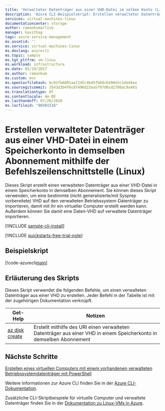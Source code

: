 ```yaml
---
title: 'Verwalteter Datenträger aus einer VHD-Datei im selben Konto (Linux): CLI-Beispiel'
description: 'Azure CLI-Beispielskript: Erstellen verwalteter Datenträger aus einer VHD-Datei in einem Speicherkonto in demselben Abonnement'
services: virtual-machines-linux
documentationcenter: storage
author: ramankumarlive
manager: kavithag
tags: azure-service-management
ms.assetid: ''
ms.service: virtual-machines-linux
ms.devlang: azurecli
ms.topic: sample
ms.tgt_pltfrm: vm-linux
ms.workload: infrastructure
ms.date: 05/19/2017
ms.author: ramankum
ms.custom: mvc
ms.openlocfilehash: bc02fb6801aa72d5c46d5fb0dc6498e5c1ded4ee
ms.sourcegitcommit: 3543d3b4f6c6f496d22ea5f97d8cd2700ac9a481
ms.translationtype: HT
ms.contentlocale: de-DE
ms.lasthandoff: 07/20/2020
ms.locfileid: "86501516"
---
```

# <a name="create-a-managed-disk-from-a-vhd-file-in-a-storage-account-in-the-same-subscription-with-cli-linux"></a>Erstellen verwalteter Datenträger aus einer VHD-Datei in einem Speicherkonto in demselben Abonnement mithilfe der Befehlszeilenschnittstelle (Linux)

Dieses Skript erstellt einen verwalteten Datenträger aus einer VHD-Datei in einem Speicherkonto in demselben Abonnement. Sie können dieses Skript verwenden, um eine bestimmte (nicht generalisierte/mit Sysprep vorbereitete) VHD auf den verwalteten Betriebssystem-Datenträger zu importieren, damit mit ihr ein virtueller Computer erstellt werden kann. Außerdem können Sie damit eine Daten-VHD auf verwaltete Datenträger importieren. 


[!INCLUDE [sample-cli-install](../../../includes/sample-cli-install.md)]

[!INCLUDE [quickstarts-free-trial-note](../../../includes/quickstarts-free-trial-note.md)]

## <a name="sample-script"></a>Beispielskript

[!code-azurecli[main](../../../cli_scripts/virtual-machine/create-managed-data-disks-from-vhd/create-managed-data-disks-from-vhd.sh "Create managed disk from VHD")]


## <a name="script-explanation"></a>Erläuterung des Skripts

Dieses Skript verwendet die folgenden Befehle, um einen verwalteten Datenträger aus einer VHD zu erstellen. Jeder Befehl in der Tabelle ist mit der zugehörigen Dokumentation verknüpft.

| Get-Help | Notizen |
|---|---|
| [az disk create](/cli/azure/disk) | Erstellt mithilfe des URI einen verwalteten Datenträger aus einer VHD in einem Speicherkonto in demselben Abonnement |

## <a name="next-steps"></a>Nächste Schritte

[Erstellen eines virtuellen Computers mit einem vorhandenen verwalteten Betriebssystemdatenträger mit PowerShell](./virtual-machines-linux-cli-sample-create-vm-from-managed-os-disks.md?toc=%2fcli%2fmodule%2ftoc.json)

Weitere Informationen zur Azure CLI finden Sie in der [Azure CLI-Dokumentation](/cli/azure).

Zusätzliche CLI-Skriptbeispiele für virtuelle Computer und verwaltete Datenträger finden Sie in der [Dokumentation zu Linux-VMs in Azure](../linux/cli-samples.md?toc=%2fazure%2fvirtual-machines%2flinux%2ftoc.json).
